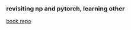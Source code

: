 ### revisiting np and pytorch, learning other

[book repo](https://github.com/jakevdp/PythonDataScienceHandbook)
